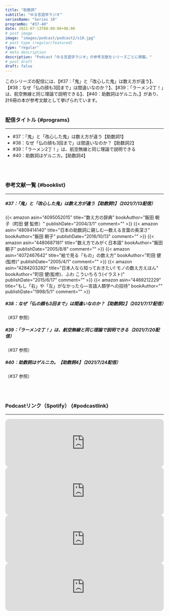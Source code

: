 ```yaml
---
title: "助数詞"
subtitle: "ゆる言語学ラジオ"
seriesName: "Series 10"
programNo: "#37-40"
date: 2021-07-13T08:00:00+06:00
# post image
image: "images/podcast/podcast2/s10.jpg"
# post type (regular/featured)
type: "regular"
# meta description
description: "Podcast「ゆる言語学ラジオ」の参考文献をシリーズごとに掲載。"
# post draft
draft: false
---
```


このシリーズの配信には、【#37：「鬼」と「改心した鬼」は数え方が違う】、【#38：なぜ「仏の顔も3回まで」は間違いなのか？】、【#39：「ラーメン2丁！」は、航空無線と同じ理論で説明できる】、【#40：助数詞はゲルニカ。】があり、計6冊の本が参考文献として挙げられています。<br>
<br>

### 配信タイトル {#programs}
<hr>

* #37：「鬼」と「改心した鬼」は数え方が違う【助数詞1】
* #38：なぜ「仏の顔も3回まで」は間違いなのか？【助数詞2】
* #39：「ラーメン2丁！」は、航空無線と同じ理論で説明できる
* #40：助数詞はゲルニカ。【助数詞4】

<br>
<br>

### 参考文献一覧 {#booklist}
<hr>

##### #37：「鬼」と「改心した鬼」は数え方が違う【助数詞1】（2021/7/13配信）
{{< amazon asin="4095052015" title="数え方の辞典" bookAuthor="飯田 朝子（町田 健 監修）" publishDate="2004/3/1" comment="" >}}
{{< amazon asin="4809414140" title="日本の助数詞に親しむ―数える言葉の奥深さ" bookAuthor="飯田 朝子" publishDate="2016/10/13" comment="" >}}
{{< amazon asin="4480687181" title="数え方でみがく日本語" bookAuthor="飯田 朝子" publishDate="2005/8/8" comment="" >}}
{{< amazon asin="4072467642" title="絵で見る「もの」の数え方" bookAuthor="町田 健(監修)" publishDate="2005/4/1" comment="" >}}
{{< amazon asin="4284203282" title="日本人なら知っておきたい! モノの数え方えほん" bookAuthor="町田 健(監修)、ふわ こういちろう(イラスト)" publishDate="2015/6/17" comment="" >}}
{{< amazon asin="4469212229" title="もし「右」や「左」がなかったら―言語人類学への招待" bookAuthor="" publishDate="1998/5/1" comment="" >}}
<br>

##### #38：なぜ「仏の顔も3回まで」は間違いなのか？【助数詞2】（2021/7/17配信）
（#37 参照）
<br>

##### #39：「ラーメン2丁！」は、航空無線と同じ理論で説明できる（2021/7/20配信）
（#37 参照）
<br>

##### #40：助数詞はゲルニカ。【助数詞4】（2021/7/24配信）
（#37 参照）


<br>
<br>

### Podcastリンク（Spotify） {#podcastlink}
<hr>

<iframe style="border-radius:12px" src="https://open.spotify.com/embed/episode/1KwxIrsmMvBv9e04CP7wWB?utm_source=generator" width="100%" height="152" frameBorder="0" allowfullscreen="" allow="autoplay; clipboard-write; encrypted-media; fullscreen; picture-in-picture"></iframe>
<iframe style="border-radius:12px" src="https://open.spotify.com/embed/episode/7JjxIPmcfEIQi3QPrmMNTl?utm_source=generator" width="100%" height="152" frameBorder="0" allowfullscreen="" allow="autoplay; clipboard-write; encrypted-media; fullscreen; picture-in-picture"></iframe>
<iframe style="border-radius:12px" src="https://open.spotify.com/embed/episode/00Mb9SHGdjD4opr1v6py4W?utm_source=generator" width="100%" height="152" frameBorder="0" allowfullscreen="" allow="autoplay; clipboard-write; encrypted-media; fullscreen; picture-in-picture"></iframe>
<iframe style="border-radius:12px" src="https://open.spotify.com/embed/episode/4z8gdbIMXloU5wn5CPsPDw?utm_source=generator" width="100%" height="152" frameBorder="0" allowfullscreen="" allow="autoplay; clipboard-write; encrypted-media; fullscreen; picture-in-picture"></iframe>
